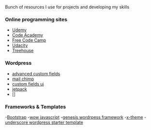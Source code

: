 Bunch of resources I use for projects and developing my skills


### Online programming sites


-  [Udemy](https://www.udemy.com)
-  [Code Academy](https://www.codecademy.com)
-  [Free Code Camp](https://www.freecodecamp.com)
-  [Udacity](https://www.udacity.com)
-  [Treehouse](https://www.teamtreehouse.com)




### Wordpress 

- [advanced custom fields]()
- [mail chimp]()
- [custom fields ui]()
- [jetpack]()
- []


### Frameworks & Templates 

-[Bootstrap](http://getbootstrap.com) 
-[wow javascript](https://github.com/matthieua/WOW)
-[genesis wordrpess framework](https://github.com/matthieua/WOW) 
-[x-theme](https://github.com/matthieua/WOW) 
-[underscore wordpress starter template](https://github.com/matthieua/WOW) 



